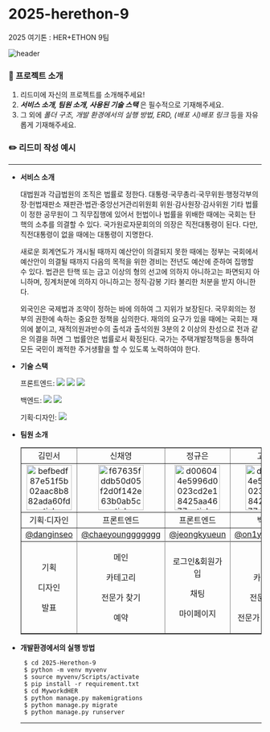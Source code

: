 # 2025-herethon-9
2025 여기톤 : HER+ETHON 9팀

![header](https://capsule-render.vercel.app/api?type=waving&color=0:3A5DFF,100:755DFE&height=300&section=header&text=MYworkHER&fontSize=55&fontAlignY=38&animation=fadeIn&desc=2025%20%EB%A9%8B%EC%9F%81%EC%9D%B4%EC%82%AC%EC%9E%90%EC%B2%98%EB%9F%BC%20%EC%97%AC%EA%B8%B0%ED%86%A4%209%ED%8C%80&descAlignY=51&descAlign=57&fontColor=FFFFFF)

### 📙 프로젝트 소개

1. 리드미에 자신의 프로젝트를 소개해주세요!
2. **_서비스 소개, 팀원 소개, 사용된 기술 스택_** 은 필수적으로 기재해주세요.
3. 그 외에 _폴더 구조, 개발 환경에서의 실행 방법, ERD, (배포 시)배포 링크_ 등을 자유롭게 기재해주세요.

### ✏️ 리드미 작성 예시

<hr/>

- **서비스 소개**

  대법원과 각급법원의 조직은 법률로 정한다. 대통령·국무총리·국무위원·행정각부의 장·헌법재판소 재판관·법관·중앙선거관리위원회 위원·감사원장·감사위원 기타 법률이 정한 공무원이 그 직무집행에 있어서 헌법이나 법률을 위배한 때에는 국회는 탄핵의 소추를 의결할 수 있다. 국가원로자문회의의 의장은 직전대통령이 된다. 다만, 직전대통령이 없을 때에는 대통령이 지명한다.

  새로운 회계연도가 개시될 때까지 예산안이 의결되지 못한 때에는 정부는 국회에서 예산안이 의결될 때까지 다음의 목적을 위한 경비는 전년도 예산에 준하여 집행할 수 있다. 법관은 탄핵 또는 금고 이상의 형의 선고에 의하지 아니하고는 파면되지 아니하며, 징계처분에 의하지 아니하고는 정직·감봉 기타 불리한 처분을 받지 아니한다.

  외국인은 국제법과 조약이 정하는 바에 의하여 그 지위가 보장된다. 국무회의는 정부의 권한에 속하는 중요한 정책을 심의한다. 재의의 요구가 있을 때에는 국회는 재의에 붙이고, 재적의원과반수의 출석과 출석의원 3분의 2 이상의 찬성으로 전과 같은 의결을 하면 그 법률안은 법률로서 확정된다. 국가는 주택개발정책등을 통하여 모든 국민이 쾌적한 주거생활을 할 수 있도록 노력하여야 한다.

- **기술 스택**

  <span>프론트엔드: </span> <img src="https://img.shields.io/badge/html-E34F26?style=for-the-badge&logo=html5&logoColor=white"> <img src="https://img.shields.io/badge/css-1572B6?style=for-the-badge&logo=css3&logoColor=white"> <img src="https://img.shields.io/badge/javascript-F7DF1E?style=for-the-badge&logo=javascript&logoColor=black">

  <span>백엔드: </span><img src="https://img.shields.io/badge/python-3776AB?style=for-the-badge&logo=python&logoColor=white"> <img src="https://img.shields.io/badge/django-092E20?style=for-the-badge&logo=Django&logoColor=white">

  <span>기획·디자인: </span> <img src="https://img.shields.io/badge/figma-F24E1E?style=for-the-badge&logo=figma&logoColor=white">

- **팀원 소개**
  <table border="" cellspacing="0" cellpadding="0" width="100%">
  <tr width="100%">
  <td align="center">김민서</a></td>
  <td align="center">신채영</a></td>
  <td align="center">정규은</a></td>
  <td  align="center">고원정</a></td>
  <td  align="center">고희주</a></td>
  </tr>
  <tr width="100%">
  <td  align="center"><a href="https://imgbb.com/"><img src="https://i.ibb.co/sWXnzcJ/befbedf87e51f5b02aac8b882ada60fd-sticker.png" alt="befbedf87e51f5b02aac8b882ada60fd-sticker" border="0" width="90px"></a></td>
  <td  align="center"><a href="https://imgbb.com/"><img src="https://i.ibb.co/MRr1QMW/f67635fddb50d05f2d0f142e63b0ab5c-sticker.png" alt="f67635fddb50d05f2d0f142e63b0ab5c-sticker" border="0" width="90px"></a></td>
  <td  align="center"><a href="https://imgbb.com/"><img src="https://i.ibb.co/2KDG82L/d006044e5996d0023cd2e18425aa4677-sticker.png" alt="d006044e5996d0023cd2e18425aa4677-sticker" border="0" width="90px"></a></td>
  <td  align="center"><a href="https://imgbb.com/"><img src="https://i.ibb.co/2KDG82L/d006044e5996d0023cd2e18425aa4677-sticker.png" alt="d006044e5996d0023cd2e18425aa4677-sticker" border="0" width="90px"></a></td>
  <td  align="center"><a href="https://imgbb.com/"><img src="https://i.ibb.co/2KDG82L/d006044e5996d0023cd2e18425aa4677-sticker.png" alt="d006044e5996d0023cd2e18425aa4677-sticker" border="0" width="90px"></a></td>
  
  <tr width="100%">
  <td  align="center">기획·디자인</td>
  <td  align="center">프론트엔드</td>
  <td  align="center">프론트엔드</td>
  <td  align="center">백엔드</td>
  <td  align="center">백엔드</td>
     </tr>
     </tr>
     <tr width="100%">
    <td align="center">
      <a href="https://github.com/minseo123" target="_blank">@danginseo</a>
    </td>
    <td align="center">
      <a href="https://github.com/chaeyoung-dev" target="_blank">@chaeyounggggggg</a>
    </td>
    <td align="center">
      <a href="https://github.com/gyueun-j" target="_blank">@jeongkyueun</a>
    </td>
    <td align="center">
      <a href="https://github.com/won-jung" target="_blank">@on1yoneprivate</a>
    </td>
    <td align="center">
      <a href="https://github.com/heeju-g" target="_blank">@HeejuKo</a>
    </td>
  </tr>
    <tr width="100%">
    
  </tr>
      <tr width="100%">
          <td  align="center"><p>기획</p><p>디자인</p><p>발표</p></td>
           <td  align="center"><p>메인</p><p>카테고리</p><p>전문가 찾기</p><p>예약</p></td>
            <td  align="center"><p>로그인&회원가입</p><p>채팅</p><p>마이페이지</p></td>
        <td  align="center"><p>메인</p><p>카테고리</p><p>전문가찾기</p><p>전문가 상세페이지</p></td>
        <td  align="center"><p>로그인&회원가입</p><p>채팅</p><p>마이페이지</p></td>
     </tr>
  </table>
<!--
- **폴더 구조**
  

  ```
  📂 2025-HERETHON-9/
  ├── .github/
  ├── MYworkHER/
  │   ├── accounts/
  │   │   ├── __pycache__/
  │   │   ├── migrations/
  │   │   │   ├── __pycache__/
  │   │   │   ├── __init__.py  
  │   │   │   └── 0001_initial.py
  │   │   ├── templates/
  │   │   ├── __init__.py
  │   │   ├── admin.py
  │   │   ├── apps.py
  │   │   ├── forms.py
  │   │   ├── models.py
  │   │   ├── tests.py
  │   │   ├── urls.py
  │   │   └── views.py
  │   ├── chats/
  │   │   ├── __pycache__/
  │   │   ├── migrations/
  │   │   ├── templates/
  │   │   └── templatetags/
  │   ├── experts/
  │   ├── matching/
  │   ├── media/   
  │   ├── myadmin/
  │   ├── MYworkHER/
  │   ├── pages/
  │   ├── static/
  │   └── templates/components/
  ├── db.sqlite3
  ├── manage.py
  ├── venv/
  ├── .gitignore
  ├── README.md
  └── requirement.txt



  ```
  -->
- **개발환경에서의 실행 방법**
  ```
   $ cd 2025-Herethon-9
   $ python -m venv myvenv
   $ source myvenv/Scripts/activate
   $ pip install -r requirement.txt
   $ cd MyworkdHER
   $ python manage.py makemigrations
   $ python manage.py migrate
   $ python manage.py runserver
  ```
  <hr/>
